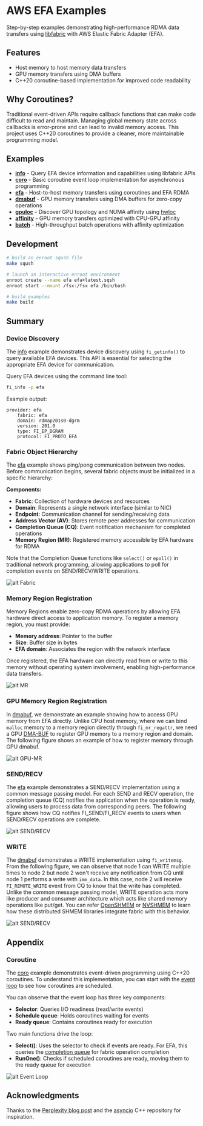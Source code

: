 # AWS EFA Examples

Step-by-step examples demonstrating high-performance RDMA data transfers using [libfabric](https://github.com/ofiwg/libfabric) with AWS Elastic Fabric Adapter (EFA).

## Features

- Host memory to host memory data transfers
- GPU memory transfers using DMA buffers
- C++20 coroutine-based implementation for improved code readability

## Why Coroutines?

Traditional event-driven APIs require callback functions that can make code
difficult to read and maintain. Managing global memory state across callbacks
is error-prone and can lead to invalid memory access. This project uses C++20
coroutines to provide a cleaner, more maintainable programming model.

## Examples

* **[info](src/info)** - Query EFA device information and capabilities using libfabric APIs
* **[coro](src/coro)** - Basic coroutine event loop implementation for asynchronous programming
* **[efa](src/efa)** - Host-to-host memory transfers using coroutines and EFA RDMA
* **[dmabuf](src/dmabuf)** - GPU memory transfers using DMA buffers for zero-copy operations
* **[gpuloc](src/gpuloc)** - Discover GPU topology and NUMA affinity using [hwloc](https://github.com/open-mpi/hwloc)
* **[affinity](src/affinity)** - GPU memory transfers optimized with CPU-GPU affinity
* **[batch](src/batch)** - High-throughput batch operations with affinity optimization

## Development

```bash
# build an enroot sqush file
make sqush

# launch an interactive enroot environment
enroot create --name efa efa+latest.sqsh
enroot start --mount /fsx:/fsx efa /bin/bash

# build examples
make build
```

## Summary

### Device Discovery

The [info](src/info) example demonstrates device discovery using `fi_getinfo()` to
query available EFA devices. This API is essential for selecting the appropriate
EFA device for communication.

Query EFA devices using the command line tool:
```bash
fi_info -p efa
```

Example output:
```
provider: efa
    fabric: efa
    domain: rdmap201s0-dgrm
    version: 201.0
    type: FI_EP_DGRAM
    protocol: FI_PROTO_EFA
```

### Fabric Object Hierarchy

The [efa](src/efa) example shows ping/pong communication between two nodes.
Before communication begins, several fabric objects must be initialized in a
specific hierarchy:

**Components:**
- **Fabric**: Collection of hardware devices and resources
- **Domain**: Represents a single network interface (similar to NIC)
- **Endpoint**: Communication channel for sending/receiving data
- **Address Vector (AV)**: Stores remote peer addresses for communication
- **Completion Queue (CQ)**: Event notification mechanism for completed operations
- **Memory Region (MR)**: Registered memory accessible by EFA hardware for RDMA

Note that the Completion Queue functions like `select()` or `epoll()` in
traditional network programming, allowing applications to poll for completion
events on SEND/RECV/WRITE operations.

![alt Fabric](imgs/fabric.png)

### Memory Region Registration

Memory Regions enable zero-copy RDMA operations by allowing EFA hardware direct
access to application memory. To register a memory region, you must provide:

- **Memory address**: Pointer to the buffer
- **Size**: Buffer size in bytes
- **EFA domain**: Associates the region with the network interface

Once registered, the EFA hardware can directly read from or write to this memory
without operating system involvement, enabling high-performance data transfers.

![alt MR](imgs/mr.png)

### GPU Memory Region Registration

In [dmabuf](src/dmabuf), we demonstrate an example showing how to access GPU memory
from EFA directly. Unlike CPU host memory, where we can bind `malloc` memory to
a memory region directly through `fi_mr_regattr`, we need a
GPU [DMA-BUF](https://docs.nvidia.com/datacenter/cloud-native/gpu-operator/24.6.2/gpu-operator-rdma.html)
to register GPU memory to a memory region and domain. The following figure shows
an example of how to register memory through GPU dmabuf.

![alt GPU-MR](imgs/gpu-mr.png)

### SEND/RECV

The [efa](src/efa) example demonstrates a SEND/RECV implementation using a
common message passing model. For each SEND and RECV operation, the completion
queue (CQ) notifies the application when the operation is ready, allowing users
to process data from corresponding peers. The following figure shows how CQ
notifies FI_SEND/FI_RECV events to users when SEND/RECV operations are complete.

![alt SEND/RECV](imgs/send-recv.png)

### WRITE

The [dmabuf](src/dmabuf) demonstrates a WRITE implementation using `fi_writemsg`.
From the following figure, we can observe that node 1 can WRITE multiple times to
node 2 but node 2 won't receive any notification from CQ until node 1 performs a
write with `imm_data`. In this case, node 2 will receive `FI_REMOTE_WRITE` event
from CQ to know that the write has completed. Unlike the common message passing
model, WRITE operation acts more like producer and consumer architecture which
acts like shared memory operations like put/get. You can refer [OpenSHMEM](https://docs.open-mpi.org/en/main/man-openshmem/man3/OpenSHMEM.3.html)
or [NVSHMEM](https://docs.nvidia.com/nvshmem/api/index.html) to learn how these
distributed SHMEM libraries integrate fabric with this behavior.

![alt SEND/RECV](imgs/write.png)

## Appendix

### Coroutine

The [coro](src/coro) example demonstrates event-driven programming using C++20 coroutines.
To understand this implementation, you can start with the [event loop](src/coro/include/coro.h)
to see how coroutines are scheduled.

You can observe that the event loop has three key components:
- **Selector**: Queries I/O readiness (read/write events)
- **Schedule queue**: Holds coroutines waiting for events
- **Ready queue**: Contains coroutines ready for execution

Two main functions drive the loop:
- **Select()**: Uses the selector to check if events are ready. For EFA, this queries the [completion queue](https://github.com/ofiwg/libfabric/blob/7d60749967a425fff75dd36df03757ab871b0b4e/man/fi_cq.3.md) for fabric operation completion
- **RunOne()**: Checks if scheduled coroutines are ready, moving them to the ready queue for execution

![alt Event Loop](imgs/io.png)

## Acknowledgments

Thanks to the [Perplexity blog post](https://www.perplexity.ai/hub/blog/high-performance-gpu-memory-transfer-on-aws) and the [asyncio](https://github.com/netcan/asyncio) C++ repository for inspiration.
